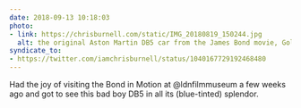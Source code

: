 ```yaml
---
date: 2018-09-13 10:18:03
photo:
- link: https://chrisburnell.com/static/IMG_20180819_150244.jpg
  alt: the original Aston Martin DB5 car from the James Bond movie, Goldfinger
syndicate_to:
- https://twitter.com/iamchrisburnell/status/1040167729192468480
---
```


Had the joy of visiting the Bond in Motion at @ldnfilmmuseum a few weeks ago and got to see this bad boy DB5 in all its (blue-tinted) splendor.
